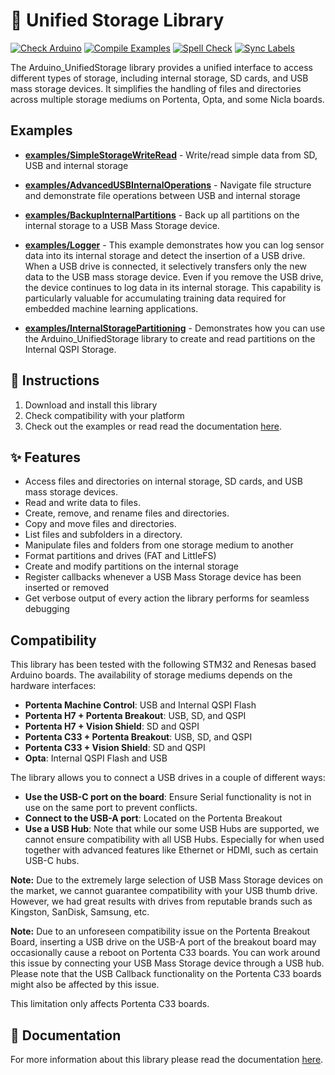 # 💾 Unified Storage Library 

[![Check Arduino](https://github.com/arduino-libraries/Arduino_UnifiedStorage/actions/workflows/check-arduino.yml/badge.svg)](https://github.com/arduino-libraries/Arduino_UnifiedStorage/actions/workflows/check-arduino.yml)
[![Compile Examples](https://github.com/arduino-libraries/Arduino_UnifiedStorage/actions/workflows/compile-examples-profiles.yml/badge.svg)](https://github.com/arduino-libraries/Arduino_UnifiedStorage/actions/workflows/compile-examples-profiles.yml)
[![Spell Check](https://github.com/arduino-libraries/Arduino_UnifiedStorage/actions/workflows/spell-check.yml/badge.svg)](https://github.com/arduino-libraries/Arduino_UnifiedStorage/actions/workflows/spell-check.yml)
[![Sync Labels](https://github.com/arduino-libraries/Arduino_UnifiedStorage/actions/workflows/sync-labels.yml/badge.svg)](https://github.com/arduino-libraries/Arduino_UnifiedStorage/actions/workflows/sync-labels.yml)

The Arduino_UnifiedStorage library provides a unified interface to access different types of storage, including internal storage, SD cards, and USB mass storage devices. It simplifies the handling of files and directories across multiple storage mediums on Portenta, Opta, and some Nicla boards.

## Examples

* [**examples/SimpleStorageWriteRead**](https://github.com/arduino-libraries/Arduino_UnifiedStorage/blob/main/examples/SimpleStorageWriteRead/SimpleStorageWriteRead.ino) - Write/read simple data from SD, USB and internal storage

* [**examples/AdvancedUSBInternalOperations**](https://github.com/arduino-libraries/Arduino_UnifiedStorage/blob/main/examples/AdvancedUSBInternalOperations/AdvancedUSBInternalOperations.ino) - Navigate file structure and demonstrate file operations between USB and internal storage

* [**examples/BackupInternalPartitions**](https://github.com/arduino-libraries/Arduino_UnifiedStorage/blob/main/examples/BackupInternalPartitions/BackupInternalPartitions.ino) - Back up all partitions on the internal storage to a USB Mass Storage device.

* [**examples/Logger**](https://github.com/arduino-libraries/Arduino_UnifiedStorage/blob/main/examples/Logger/Logger.ino) - This example demonstrates how you can log sensor data into its internal storage and detect the insertion of a USB drive. When a USB drive is connected, it selectively transfers only the new data to the USB mass storage device. Even if you remove the USB drive, the device continues to log data in its internal storage. This capability is particularly valuable for accumulating training data required for embedded machine learning applications.
 
* [**examples/InternalStoragePartitioning**](https://github.com/arduino-libraries/Arduino_UnifiedStorage/blob/main/examples/InternalStoragePartitioning/InternalStoragePartitioning.ino) - Demonstrates how you can use the Arduino_UnifiedStorage library to create and read partitions on the Internal QSPI Storage. 
 
## 👀 Instructions

1. Download and install this library
2. Check compatibility with your platform
3. Check out the examples or read read the documentation [here](./docs).

## ✨ Features

* Access files and directories on internal storage, SD cards, and USB mass storage devices.
* Read and write data to files.
* Create, remove, and rename files and directories.
* Copy and move files and directories.
* List files and subfolders in a directory.
* Manipulate files and folders from one storage medium to another
* Format partitions and drives (FAT and LittleFS)
* Create and modify partitions on the internal storage
* Register callbacks whenever a USB Mass Storage device has been inserted or removed
* Get verbose output of every action the library performs for seamless debugging

## Compatibility

This library has been tested with the following STM32 and Renesas based Arduino boards. The availability of storage mediums depends on the hardware interfaces:

* **Portenta Machine Control**: USB and Internal QSPI Flash
* **Portenta H7 + Portenta Breakout**: USB, SD, and QSPI
* **Portenta H7 + Vision Shield**: SD and QSPI
* **Portenta C33 + Portenta Breakout**: USB, SD, and QSPI
* **Portenta C33 + Vision Shield**: SD and QSPI
* **Opta**: Internal QSPI Flash and USB


The library allows you to connect a USB drives in a couple of different ways:

* **Use the USB-C port on the board**: Ensure Serial functionality is not in use on the same port to prevent conflicts.
* **Connect to the USB-A port**: Located on the Portenta Breakout
* **Use a USB Hub**: Note that while our some USB Hubs are supported, we cannot ensure compatibility with all USB Hubs. Especially for when used together with advanced features like Ethernet or HDMI, such as certain USB-C hubs.

**Note:** Due to the extremely large selection of USB Mass Storage devices on the market, we cannot guarantee compatibility with your USB thumb drive. However, we had great results with drives from reputable brands such as Kingston, SanDisk, Samsung, etc.

**Note:** Due to an unforeseen compatibility issue on the Portenta Breakout Board, inserting a USB drive on the USB-A port of the breakout board may occasionally cause a reboot on Portenta C33 boards. You can work around this issue by connecting your USB Mass Storage device through a USB hub. Please note that the USB Callback functionality on the Portenta C33 boards might also be affected by this issue.

This limitation only affects Portenta C33 boards.

## 📖 Documentation

For more information about this library please read the documentation [here](./docs).
